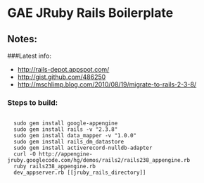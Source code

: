 # GAE JRuby Rails Boilerplate
## Notes:
###Latest info:
* http://rails-depot.appspot.com/
* http://gist.github.com/486250
* http://mschlimp.blog.com/2010/08/19/migrate-to-rails-2-3-8/

### Steps to build:
<code>
  sudo gem install google-appengine
  sudo gem install rails -v "2.3.8"
  sudo gem install data_mapper -v "1.0.0"
  sudo gem install rails_dm_datastore
  sudo gem install activerecord-nulldb-adapter
  curl -O http://appengine-jruby.googlecode.com/hg/demos/rails2/rails238_appengine.rb
  ruby rails238_appengine.rb
  dev_appserver.rb [[jruby_rails_directory]]
</code>
